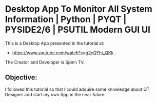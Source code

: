 # Desktop App To Monitor All System Information | Python | PYQT | PYSIDE2/6 | PSUTIL Modern GUI UI

This is a Desktop App presented in the tutorial at:
- https://www.youtube.com/watch?v=g2yQYht_QKk .

The Creator and Developer is Spinn TV.


## Objective:
I followed this tutorial so that I could adquire some knowledge about QT Designer and start my own App in the near future.
